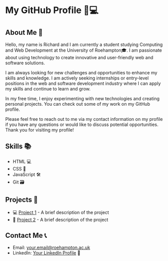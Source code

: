# My GitHub Profile 🚀💻

## About Me 👋

Hello, my name is Richard and I am currently a student studying Computing and Web Development at the University of Roehampton🎓. I am passionate about using technology to create innovative and user-friendly web and software solutions.

I am always looking for new challenges and opportunities to enhance my skills and knowledge. I am actively seeking internships or entry-level positions in the web and software development industry where I can apply my skills and continue to learn and grow.

In my free time, I enjoy experimenting with new technologies and creating personal projects. You can check out some of my work on my GitHub profile.

Please feel free to reach out to me via my contact information on my profile if you have any questions or would like to discuss potential opportunities. Thank you for visiting my profile!


## Skills 📚

- HTML 💻
- CSS 🎨
- JavaScript 🛠
- Git 🗃️

## Projects 🚀

- 💻 [Project 1](https://github.com/username/project1) - A brief description of the project
- 🎨 [Project 2](https://github.com/username/project2) - A brief description of the project

## Contact Me 📞

- Email: your.email@roehampton.ac.uk
- LinkedIn: [Your LinkedIn Profile](https://linkedin.com/in/yourusername) 💼
